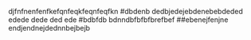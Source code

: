 djfnfnenfenfkefqnfeqkfeqnfeqfkn
#dbdenb
dedbjedejebdenebebdeded
edede
dede
ded
ede
#bdbfdb
bdnndbfbfbfbrefbef
##ebenejfenjne
endjendnejdednnbejbejb